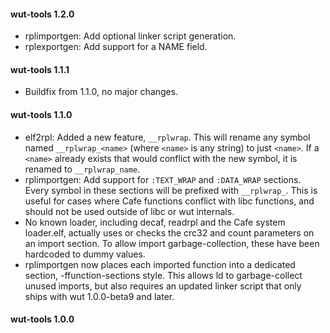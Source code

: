 #### wut-tools 1.2.0
- rplimportgen: Add optional linker script generation.
- rplexportgen: Add support for a NAME field.

#### wut-tools 1.1.1
- Buildfix from 1.1.0, no major changes.

#### wut-tools 1.1.0
- elf2rpl: Added a new feature, `__rplwrap`. This will rename any symbol named `__rplwrap_<name>` (where `<name>` is any string) to just `<name>`. If a `<name>` already exists that would conflict with the new symbol, it is renamed to `__rplwrap_name`.
- rplimportgen: Add support for `:TEXT_WRAP` and `:DATA_WRAP` sections. Every symbol in these sections will be prefixed with `__rplwrap_`. This is useful for cases where Cafe functions conflict with libc functions, and should not be used outside of libc or wut internals.
- No known loader, including decaf, readrpl and the Cafe system loader.elf, actually uses or checks the crc32 and count parameters on an import section. To allow import garbage-collection, these have been hardcoded to dummy values.
- rplimportgen now places each imported function into a dedicated section, -ffunction-sections style. This allows ld to garbage-collect unused imports, but also requires an updated linker script that only ships with wut 1.0.0-beta9 and later.

#### wut-tools 1.0.0
